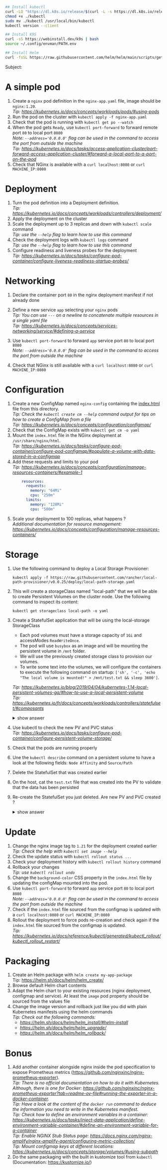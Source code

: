 


```sh

## Install kubectl
curl -LO "https://dl.k8s.io/release/$(curl -L -s https://dl.k8s.io/release/stable.txt)/bin/linux/amd64/kubectl"
chmod +x ./kubectl
sudo mv ./kubectl /usr/local/bin/kubectl
kubectl version --client

## Install K9S
curl -sS https://webinstall.dev/k9s | bash
source ~/.config/envman/PATH.env

## Install Helm
curl -fsSL https://raw.githubusercontent.com/helm/helm/main/scripts/get-helm-3 | bash
```


Subject:


# A simple pod

1. Create a `nginx` pod definition in the `nginx-app.yaml` file, image should be `nginx:1.20`. \
   _Tip: https://kubernetes.io/docs/concepts/workloads/pods/#using-pods_
2. Run the pod on the cluster with `kubectl apply -f nginx-app.yaml`
3. Check that the pod is running with `kubectl get po --watch`
4. When the pod gets `Ready`, use `kubectl port-forward` to forward remote port `80` to local port `8080` \
   _Note: `--address='0.0.0.0'` flag can be used in the command to access the port from outside the machine_ \
   _Tip: https://kubernetes.io/docs/tasks/access-application-cluster/port-forward-access-application-cluster/#forward-a-local-port-to-a-port-on-the-pod_
5. Check that NGinx is available with a `curl localhost:8080` or `curl MACHINE_IP:8080`

# Deployment

1. Turn the pod definition into a Deployment definition. \
   _Tip: https://kubernetes.io/docs/concepts/workloads/controllers/deployment/_
2. Apply the deployment on the cluster
3. Scale the deployment up to 3 replicas and down with `kubectl scale` command \
   _Tip: use the `--help` flag to learn how to use this command_
4. Check the deployment logs with `kubectl logs` command \
   _Tip: use the `--help` flag to learn how to use this command_
5. Configure readiness and liveness probes for the deployment \
   _Tip: https://kubernetes.io/docs/tasks/configure-pod-container/configure-liveness-readiness-startup-probes/_

# Networking

1. Declare the container port `80` in the nginx deployment manifest if not already done
2. Define a new service `app` selecting your `nginx` pods \
   _Tip: You can use `---` on a newline to concatenate multiple resources in a single yaml file_ \
   _Tip: https://kubernetes.io/docs/concepts/services-networking/service/#defining-a-service_
3. Use `kubectl port-forward` to forward `app` service port `80` to local port `8080` \
   _Note: `--address='0.0.0.0'` flag can be used in the command to access the port from outside the machine_
  
4. Check that NGinx is still available with a `curl localhost:8080` or `curl MACHINE_IP:8080`

# Configuration

1. Create a new ConfigMap named `nginx-config` containing the [index.html](./index.html) file from this directory. \
   _Tip: Check the `kubectl create cm --help` command output for tips on how to create a ConfigMap from a file_ \
   _Tip: https://kubernetes.io/docs/concepts/configuration/configmap/_
2. Check that the ConfigMap exists with `kubectl get cm -o yaml`
3. Mount the `index.html` file in the NGinx deployment at `/usr/share/nginx/html`. \
   _Tip: https://kubernetes.io/docs/tasks/configure-pod-container/configure-pod-configmap/#populate-a-volume-with-data-stored-in-a-configmap_
4. Add these requests and limits to your pod \
   _Tip: https://kubernetes.io/docs/concepts/configuration/manage-resources-containers/#example-1_
   ```yaml
       resources:
         requests:
           memory: "64Mi"
           cpu: "250m"
         limits:
           memory: "128Mi"
           cpu: "500m"
   ```
5. Scale your deployment to 100 replicas, what happens ? \
   _Additional documentation for resource management: https://kubernetes.io/docs/concepts/configuration/manage-resources-containers/_

# Storage

1. Use the following command to deploy a Local Storage Provisioner:

   ```
   kubectl apply -f https://raw.githubusercontent.com/rancher/local-path-provisioner/v0.0.25/deploy/local-path-storage.yaml
   ```

2. This will create a storageClass named "local-path" that we will be able to create Persistent Volumes on the cluster node. Use the following command to inspect its content:

   ```
   kubectl get storageclass local-path -o yaml
   ```

3. Create a StatefulSet application that will be using the local-storage StorageClass
   - Each pod volumes must have a storage capacity of `1Gi` and accessModes `ReadWriteOnce`.
   - The pod will use `busybox` as an image and will be mounting the persistent volume in `/mnt` folder.
   - We will use the previously created storage class to provision our volumes.
   - To write some text into the volumes, we will configure the containers to execute the following command on startup: `['sh', '-c', 'echo "The local volume is mounted!" > /mnt/test.txt && sleep 3600']`.

   _Tip: https://kubernetes.io/blog/2019/04/04/kubernetes-1.14-local-persistent-volumes-ga/#how-to-use-a-local-persistent-volume_ \
   _Tip: https://kubernetes.io/fr/docs/concepts/workloads/controllers/statefulset/#composants_

   <details><summary>show answer</summary>
   <p>
   
   ```
   cat << EOF | kubectl apply -f -
   apiVersion: apps/v1
   kind: StatefulSet
   metadata:
     name: my-app-with-local-storage
   spec:
     replicas: 3
     selector:
       matchLabels:
         app: my-app-with-local-storage
     template:
       metadata:
         labels:
           app: my-app-with-local-storage
       spec:
         containers:
         - name: my-container
           image: registry.k8s.io/busybox
           command:
           - "/bin/sh"
           args:
           - "-c"
           - 'echo "The local volume is mounted!" > /mnt/test.txt && sleep 3600'
           volumeMounts:
           - name: my-volume
             mountPath: /mnt
     volumeClaimTemplates:
     - metadata:
         name: my-volume
       spec:
         accessModes: [ "ReadWriteOnce" ]
         storageClassName: "local-path"
         resources:
           requests:
             storage: 1Gi
   EOF
   ```

   </p>
   </details>

4. Use kubectl to check the new PV and PVC status \
   _Tip: https://kubernetes.io/docs/tasks/configure-pod-container/configure-persistent-volume-storage/_

5. Check that the pods are running properly

6. Une the `kubectl describe` command on a persistent volume to have a look at the following fields: `Node Affinity` and `Source/Path`

7. Delete the StatefulSet that was created earlier

8. On the host, cat the `test.txt` file that was created into the PV to validate that the data has been persisted

9. Re-create the StatefulSet you just deleted. Are new PV and PVC created ?

   <details><summary>show answer</summary>
   <p>
       
       No. the .spec.volumeClaimTemplates field in the STS sets a fixed name for the PVC which will result in the previously created ones being used.
   </p>
   </details>

# Update

1. Change the nginx image tag to `1.21` for the deployment created earlier \
   _Tip: Check the help with `kubectl set image --help`_
2. Check the update status with `kubectl rollout status ...`
3. Check your deployment history with `kubectl rollout history` command
4. Rollback your changes \
   _Tip: use `kubectl rollout undo`_
5. Change the `background-color` CSS property in the `index.html` file by updating the configMap mounted into the pod.
6. Use `kubectl port-forward` to forward `app` service port `80` to local port `8080` \
   _Note: `--address='0.0.0.0'` flag can be used in the command to access the port from outside the machine_
7. Check if the `index.html` file sourced from the configmap is updated with a `curl localhost:8080` or `curl MACHINE_IP:8080`
8. Rollout the deployment to force pods re-creation and check again if the `index.html` file sourced from the configmap is updated. \
   *Tip: https://kubernetes.io/docs/reference/kubectl/generated/kubectl_rollout/kubectl_rollout_restart/*

# Packaging

1. Create an Helm package with `helm create my-app-package` \
   Tip: https://helm.sh/docs/helm/helm_create/
2. Browse default Helm chart contents
3. Adapt the Helm chart to your existing resources (nginx deployment, configmap and service). At least the `image` pod property should be sourced from the values file
4. Change the image version and rollback just like you did with plain Kubernetes manifests using the helm commands \
   *Tip: Check out the following commands:*
   - *https://helm.sh/docs/helm/helm_install/#helm-install*
   - *https://helm.sh/docs/helm/helm_upgrade/*
   - *https://helm.sh/docs/helm/helm_rollback/*


# Bonus

1. Add another container alongside nginx inside the pod specification to expose Prometheus metrics (https://github.com/nginxinc/nginx-prometheus-exporter). \
   *Tip: There is no official documentation on how to do it with Kubernetes. Although, there is one for Docker: https://github.com/nginxinc/nginx-prometheus-exporter?tab=readme-ov-file#running-the-exporter-in-a-docker-container.* \
   *Tip: Have a look at the content of the `docker run` command to deduce the information you need to write in the Kubernetes manifest.* \
   *Tip: Check how to define an environment variables in a container: https://kubernetes.io/docs/tasks/inject-data-application/define-environment-variable-container/#define-an-environment-variable-for-a-container* \
   *Tip: Enable NGINX Stub Status page: https://docs.nginx.com/nginx-amplify/nginx-amplify-agent/configuring-metric-collection/* \
   *Tip: Mount configmap keys at different locations: https://kubernetes.io/docs/concepts/storage/volumes/#using-subpath*
2. Do the same packaging with the built in kustomize tool from `kubectl` (Documentation: https://kustomize.io/)
